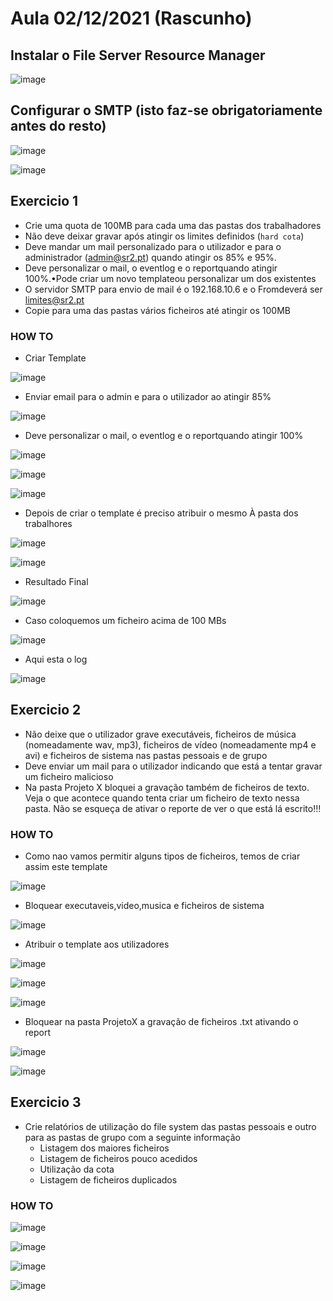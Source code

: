 # Aula 02/12/2021 (Rascunho)

## Instalar o File Server Resource Manager

![image](https://user-images.githubusercontent.com/12052283/144485426-6a747417-da2c-421f-97d3-138488fcabb6.png)

## Configurar o SMTP (isto faz-se obrigatoriamente antes do resto)

![image](https://user-images.githubusercontent.com/12052283/144486260-6b7dd6a3-f305-4af6-86dd-e0eb0a21fbf7.png)

![image](https://user-images.githubusercontent.com/12052283/144486407-6a13826b-3bfc-48d5-a507-7783d9efe8f4.png)



## Exercicio 1

- Crie uma quota de 100MB para cada uma das pastas dos trabalhadores
- Não deve deixar gravar após atingir os limites definidos (`hard cota`)
- Deve mandar um mail personalizado para o utilizador e para o administrador (admin@sr2.pt) quando atingir os 85% e 95%.
- Deve personalizar o mail, o eventlog e o reportquando atingir 100%.•Pode criar um novo templateou personalizar um dos existentes
- O servidor SMTP para envio de mail é o 192.168.10.6 e o Fromdeverá ser limites@sr2.pt
- Copie para uma das pastas vários ficheiros até atingir os 100MB

### HOW TO

- Criar Template

![image](https://user-images.githubusercontent.com/12052283/144485814-31f20841-920b-4184-b062-c7570f97d0a5.png)

- Enviar email para o admin e para o utilizador ao atingir 85%

![image](https://user-images.githubusercontent.com/12052283/144486126-1f912786-29cb-4f07-9f8e-504390554d2e.png)


- Deve personalizar o mail, o eventlog e o reportquando atingir 100%

![image](https://user-images.githubusercontent.com/12052283/144486694-e8e1679d-7a84-4268-8d71-646416944fa8.png)

![image](https://user-images.githubusercontent.com/12052283/144486748-7c8d1baf-6007-4feb-942b-71f053876419.png)

![image](https://user-images.githubusercontent.com/12052283/144486839-0a60632c-caf3-43d6-9c31-581259cf8478.png)

- Depois de criar o template é preciso atribuir o mesmo À pasta dos trabalhores

![image](https://user-images.githubusercontent.com/12052283/144487145-be7ac01a-3679-4bd4-bc55-7714f6248b24.png)

![image](https://user-images.githubusercontent.com/12052283/144487209-e879e153-ab80-46e0-b094-bbc4c8c917bd.png)


- Resultado Final

![image](https://user-images.githubusercontent.com/12052283/144486839-0a60632c-caf3-43d6-9c31-581259cf8478.png)

- Caso coloquemos um ficheiro acima de 100 MBs

![image](https://user-images.githubusercontent.com/12052283/144487897-e14c0d41-16de-4df0-a3d8-5477ae4a0060.png)

- Aqui esta o log

![image](https://user-images.githubusercontent.com/12052283/144489766-ce0168cf-1f58-49fa-a414-045a918a4558.png)


## Exercicio 2

- Não deixe que o utilizador grave executáveis, ficheiros de música (nomeadamente wav, mp3), ficheiros de vídeo (nomeadamente mp4 e avi) e ficheiros de sistema nas pastas pessoais e de grupo
- Deve enviar um mail para o utilizador indicando que está a tentar gravar um ficheiro malicioso
- Na pasta Projeto X bloquei a gravação também de ficheiros de texto. Veja o que acontece quando tenta criar um ficheiro de texto nessa pasta. Não se esqueça de ativar o reporte de ver o que está lá escrito!!!

### HOW TO

- Como nao vamos permitir alguns tipos de ficheiros, temos de criar assim este template

![image](https://user-images.githubusercontent.com/12052283/144490231-b0dede96-2afc-4361-9ae4-6f4fea85ef16.png)

- Bloquear executaveis,video,musica e ficheiros de sistema

![image](https://user-images.githubusercontent.com/12052283/144490437-d357644e-a455-4c25-8736-654976502831.png)

- Atribuir o template aos utilizadores

![image](https://user-images.githubusercontent.com/12052283/144490650-eb2aa46c-cf8b-442a-867f-c58364d1822a.png)

![image](https://user-images.githubusercontent.com/12052283/144490858-9b5ceeea-b591-4934-ae3b-81c87ba5c299.png)

![image](https://user-images.githubusercontent.com/12052283/144490926-1b2e695a-7176-419d-ab2c-b6bf64aec714.png)

- Bloquear na pasta ProjetoX a gravação de ficheiros .txt ativando o report

![image](https://user-images.githubusercontent.com/12052283/144491395-d7051e96-9842-40f4-9132-ceafecac4e0e.png)

![image](https://user-images.githubusercontent.com/12052283/144491448-a440a034-b1c0-4252-bab2-8cc1242bdcab.png)


## Exercicio 3

- Crie relatórios de utilização do file system das pastas pessoais e outro para as pastas de grupo com a seguinte informação
  - Listagem dos maiores ficheiros
  - Listagem de ficheiros pouco acedidos
  - Utilização da cota
  - Listagem de ficheiros duplicados

### HOW TO

![image](https://user-images.githubusercontent.com/12052283/144492054-1d95aefc-938f-4cf1-89e1-b88ccc93ce70.png)

![image](https://user-images.githubusercontent.com/12052283/144492412-4bf8f4ce-c2d6-499e-862a-4e4ceb9ebaa9.png)

![image](https://user-images.githubusercontent.com/12052283/144492544-f118e5cd-d6f3-4ced-96d8-b666be75480b.png)

![image](https://user-images.githubusercontent.com/12052283/144492566-591bc960-622e-43b9-9de8-be6322baa8ca.png)

